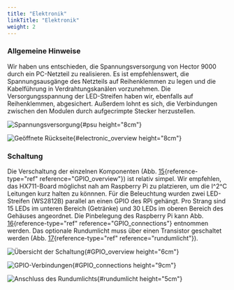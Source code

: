 ```yaml
---
title: "Elektronik"
linkTitle: "Elektronik"
weight: 2
---
```


### Allgemeine Hinweise

Wir haben uns entschieden, die Spannungsversorgung von Hector 9000 durch
ein PC-Netzteil zu realisieren. Es ist empfehlenswert, die
Spannungsausgänge des Netzteils auf Reihenklemmen zu legen und die
Kabelführung in Verdrahtungskanälen vorzunehmen. Die Versorgungsspannung
der LED-Streifen haben wir, ebenfalls auf Reihenklemmen, abgesichert.
Außerdem lohnt es sich, die Verbindungen zwischen den Modulen durch
aufgecrimpte Stecker herzustellen.

![Spannungsversorgung](/images/psu.JPG){#psu height="8cm"}

![Geöffnete
Rückseite](/images/electronic_overview.JPG){#electronic_overview
height="8cm"}

### Schaltung

Die Verschaltung der einzelnen Komponenten (Abb.
[15](#GPIO_overview){reference-type="ref" reference="GPIO_overview"})
ist relativ simpel. Wir empfehlen, das HX711-Board möglichst nah am
Raspberry Pi zu platzieren, um die I^2^C Leitungen kurz halten zu
könnnen. Für die Beleuchtung wurden zwei LED-Streifen (WS2812B) parallel
an einen GPIO des RPi gehängt. Pro Strang sind 15 LEDs im unteren
Bereich (Getränke) und 30 LEDs im oberen Bereich des Gehäuses
angeordnet. Die Pinbelegung des Raspberry Pi kann Abb.
[16](#GPIO_connections){reference-type="ref"
reference="GPIO_connections"} entnommen werden. Das optionale
Rundumlicht muss über einen Transistor geschaltet werden (Abb.
[17](#rundumlicht){reference-type="ref" reference="rundumlicht"}).

![Übersicht der Schaltung](/images/RPi_GPIO_overview.svg){#GPIO_overview
height="6cm"}

![GPIO-Verbindungen](/images/Hector9000_connections.svg){#GPIO_connections
height="9cm"}

![Anschluss des Rundumlichts](/images/rundumlicht.svg){#rundumlicht
height="5cm"}